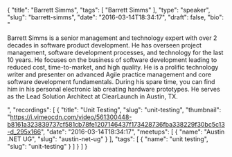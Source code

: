 {
  "title": "Barrett Simms",
  "tags": [
    "Barrett Simms"
  ],
  "type": "speaker",
  "slug": "barrett-simms",
  "date": "2016-03-14T18:34:17",
  "draft": false,
  "bio": "<p>Barrett Simms is a senior management and technology expert with over 2 decades in software product development. He has overseen project management, software development processes, and technology for the last 10 years. He focuses on the business of software development leading to reduced cost, time-to-market, and high quality. He is a prolific technology writer and presenter on advanced Agile practice management and core software development fundamentals. During his spare time, you can find him in his personal electronic lab creating hardware prototypes. He serves as the Lead Solution Architect at ClearLaunch in Austin, TX.</p>",
  "recordings": [
    {
      "title": "Unit Testing",
      "slug": "unit-testing",
      "thumbnail": "https://i.vimeocdn.com/video/561300448-b8161a323839737cf581cb78fe1207146437f173428736fba338229f30bc5c13-d_295x166",
      "date": "2016-03-14T18:34:17",
      "meetups": [
        {
          "name": "Austin .NET UG",
          "slug": "austin-net-ug"
        }
      ],
      "tags": [
        {
          "name": "unit testing",
          "slug": "unit-testing"
        }
      ]
    }
  ]
}
